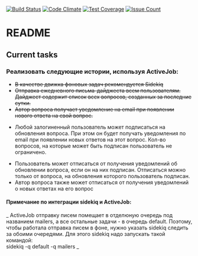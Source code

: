 [![Build Status](https://travis-ci.org/arthurkulchenko/qna_think.svg?branch=lesson_16_advanced_rspec)](https://travis-ci.org/arthurkulchenko/qna_think)
[![Code Climate](https://codeclimate.com/repos/58298db64a858c244c0057b8/badges/772ee1cdcc8590a12c9a/gpa.svg)](https://codeclimate.com/repos/58298db64a858c244c0057b8/feed)
[![Test Coverage](https://codeclimate.com/repos/58298db64a858c244c0057b8/badges/772ee1cdcc8590a12c9a/coverage.svg)](https://codeclimate.com/repos/58298db64a858c244c0057b8/coverage)
[![Issue Count](https://codeclimate.com/repos/58298db64a858c244c0057b8/badges/772ee1cdcc8590a12c9a/issue_count.svg)](https://codeclimate.com/repos/58298db64a858c244c0057b8/feed)
# README
## Current tasks
### Реализовать следующие истории, используя ActiveJob:
* ~~В качестве движка фоновых задач рекомендуется  Sidekiq~~
* ~~Отправка ежедневного письма-дайджеста всем пользователям. Дайджест содержит список всех вопросов, созданных за последние сутки.~~
* ~~Автор вопроса получает уведомление на email при появлении нового ответа на свой вопрос.~~
<!-- -------------------------------------------------- -->
<!-- -------------------------------------------------- -->
<!-- -------------------------------------------------- -->
* Любой залогиненный пользователь может подписаться на обновления вопроса. При этом он будет получать уведомления по email при появлении новых ответов на этот вопрос. Кол-во вопросов, на которые может быть подписан пользователь не ограничено.
<!-- -------------------------------------------------- -->
<!-- -------------------------------------------------- -->
<!-- -------------------------------------------------- -->
* Пользователь может отписаться от получения уведомлений об обновлении вопроса, если он на них подписан. Отписаться можно только от вопроса, на обновления которого пользователь подписан.
* Автор вопроса также может отписаться от получения уведомлений о новых ответах на его вопрос

#### Примечание по интеграции sidekiq и ActiveJob:

_ ActiveJob отправку писем помещает в отделюную очередь под названием mailers, а все остальные задачи - в очередь default. Поэтому, чтобы работала отправка писем в фоне, нужно указать sidekiq следить за обоими очередями. Для этого sidekiq надо запускать такой командой:  
sidekiq -q default -q mailers _